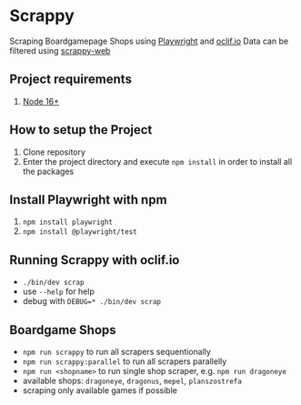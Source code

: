 # Scrappy

Scraping Boardgamepage Shops using [Playwright](https://playwright.dev/) and [oclif.io](https://oclif.io/)
Data can be filtered using [scrappy-web](https://github.com/ksenecki/scrappy-web)

## Project requirements

1. [Node 16+](https://nodejs.org/en/docs/)

## How to setup the Project

1. Clone repository
2. Enter the project directory and execute `npm install` in order to install all the packages

## Install Playwright with npm

1. `npm install playwright`
2. `npm install @playwright/test`

## Running Scrappy with oclif.io

- `./bin/dev scrap`
- use `--help` for help
- debug with `DEBUG=* ./bin/dev scrap`

## Boardgame Shops

- `npm run scrappy` to run all scrapers sequentionally
- `npm run scrappy:parallel` to run all scrapers parallelly
- `npm run <shopname>` to run single shop scraper, e.g. `npm run dragoneye`
- available shops: `dragoneye`, `dragonus`, `mepel`, `planszostrefa`
- scraping only available games if possible
